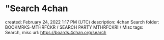 # "Search 4chan

created: February 24, 2022 1:17 PM (UTC)
description: 4chan Search
folder: BOOKMRKS-MTHRFCKR / SEARCH PARTY MTHRFCKR! / Misc
tags: Search, misc
url: https://boards.4chan.org/search